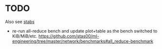 # TODO

Also see [stabs](./stabs)

- re-run all-reduce bench and update plot+table as the bench switched to KiB/MiB/etc.
https://github.com/stas00/ml-engineering/tree/master/network/benchmarks#all_reduce-benchmark
